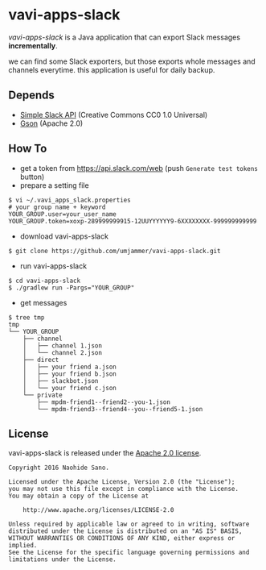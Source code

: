 # vavi-apps-slack
*vavi-apps-slack* is a Java application that can export Slack messages **incrementally**.

we can find some Slack exporters, but those exports whole messages and channels everytime. 
this application is useful for daily backup.

## Depends
 * [Simple Slack API](https://github.com/Ullink/simple-slack-api) (Creative Commons CC0 1.0 Universal)
 * [Gson](https://github.com/google/gson) (Apache 2.0)

## How To

 * get a token from https://api.slack.com/web (push `Generate test tokens` button)
 * prepare a setting file
```shell
$ vi ~/.vavi_apps_slack.properties
# your group name + keyword
YOUR_GROUP.user=your_user_name
YOUR_GROUP.token=xoxp-289999999915-12UUYYYYYY9-6XXXXXXXX-999999999999
```
 * download vavi-apps-slack
```shell
$ git clone https://github.com/umjammer/vavi-apps-slack.git
```
 * run vavi-apps-slack
```shell
$ cd vavi-apps-slack
$ ./gradlew run -Pargs="YOUR_GROUP"
```
 * get messages
```shell
$ tree tmp
tmp
└── YOUR_GROUP
    ├── channel
    │   ├── channel 1.json
    │   └── channel 2.json
    ├── direct
    │   ├── your friend a.json
    │   ├── your friend b.json
    │   ├── slackbot.json
    │   └── your friend c.json
    └── private
        ├── mpdm-friend1--friend2--you-1.json
        └── mpdm-friend3--friend4--you--friend5-1.json
```

## License

vavi-apps-slack is released under the [Apache 2.0 license](https://github.com/google/gson/blob/master/LICENSE).

```
Copyright 2016 Naohide Sano.

Licensed under the Apache License, Version 2.0 (the "License");
you may not use this file except in compliance with the License.
You may obtain a copy of the License at

    http://www.apache.org/licenses/LICENSE-2.0

Unless required by applicable law or agreed to in writing, software
distributed under the License is distributed on an "AS IS" BASIS,
WITHOUT WARRANTIES OR CONDITIONS OF ANY KIND, either express or implied.
See the License for the specific language governing permissions and
limitations under the License.
```
